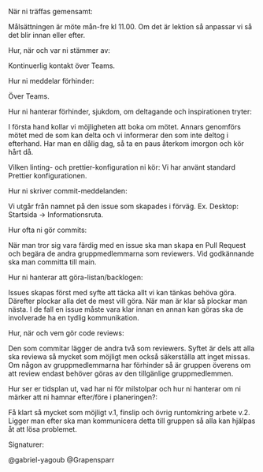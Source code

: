 När ni träffas gemensamt:

Målsättningen är möte mån-fre kl 11.00. Om det är lektion så anpassar vi så det blir innan eller efter.


Hur, när och var ni stämmer av:

Kontinuerlig kontakt över Teams.


Hur ni meddelar förhinder:

Över Teams.


Hur ni hanterar förhinder, sjukdom, om deltagande och inspirationen tryter:

I första hand kollar vi möjligheten att boka om mötet. Annars genomförs mötet med de som kan delta och vi informerar den som inte deltog i efterhand. Har man en dålig dag, så ta en paus återkom imorgon och kör hårt då.


Vilken linting- och prettier-konfiguration ni kör:
Vi har använt standard Prettier konfigurationen.

Hur ni skriver commit-meddelanden:

Vi utgår från namnet på den issue som skapades i förväg. Ex. Desktop: Startsida -> Informationsruta. 


Hur ofta ni gör commits:

När man tror sig vara färdig med en issue ska man skapa en Pull Request och begära de andra gruppmedlemmarna som reviewers. Vid godkännande ska man committa till main.


Hur ni hanterar att göra-listan/backlogen:

Issues skapas först med syfte att täcka allt vi kan tänkas behöva göra. Därefter plockar alla det de mest vill göra. När man är klar så plockar man nästa. I de fall en issue måste vara klar innan en annan kan göras ska de involverade ha en tydlig kommunikation.


Hur, när och vem gör code reviews:

Den som commitar lägger de andra två som reviewers. Syftet är dels att alla ska reviewa så mycket som möjligt men också säkerställa att inget missas. Om någon av gruppmedlemmarna har förhinder så är gruppen överens om att review endast behöver göras av den tillgänlige gruppmedlemmen. 


Hur ser er tidsplan ut, vad har ni för milstolpar och hur ni hanterar om ni märker att ni hamnar efter/före i planeringen?:

Få klart så mycket som möjligt v.1, finslip och övrig runtomkring arbete v.2. Ligger man efter ska man kommunicera detta till gruppen så alla kan hjälpas åt att lösa problemet. 


Signaturer:

@gabriel-yagoub
@Grapensparr
